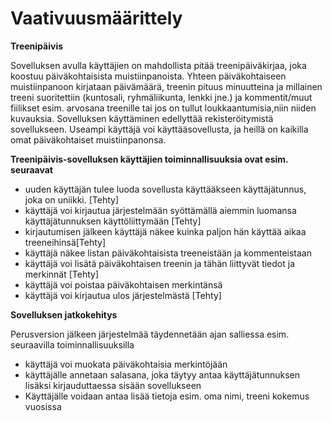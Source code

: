 

# Vaativuusmäärittely 

**Treenipäivis**

Sovelluksen avulla käyttäjien on mahdollista pitää treenipäiväkirjaa, joka koostuu päiväkohtaisista muistiinpanoista. 
Yhteen päiväkohtaiseen muistiinpanoon kirjataan päivämäärä, treenin pituus minuutteina ja millainen treeni suoritettiin
(kuntosali, ryhmäliikunta, lenkki jne.) ja kommentit/muut fiilikset esim. arvosana treenille tai jos on tullut loukkaantumisia,niin niiden kuvauksia. Sovelluksen käyttäminen edellyttää rekisteröitymistä sovellukseen. Useampi käyttäjä voi käyttääsovellusta, ja heillä on kaikilla omat päiväkohtaiset muistiinpanonsa.

__Treenipäivis-sovelluksen käyttäjien toiminnallisuuksia ovat esim. seuraavat__

 - uuden käyttäjän tulee luoda sovellusta käyttääkseen käyttäjätunnus, joka on uniikki. [Tehty]
 - käyttäjä voi kirjautua järjestelmään syöttämällä aiemmin luomansa käyttäjätunnuksen käyttöliittymään [Tehty]
 - kirjautumisen jälkeen käyttäjä näkee kuinka paljon hän käyttää aikaa treeneihinsä[Tehty]
 - käyttäjä näkee listan päiväkohtaisista treeneistään ja kommenteistaan
 - käyttäjä voi lisätä päiväkohtaisen treenin ja tähän liittyvät tiedot ja merkinnät [Tehty]
 - käyttäjä voi poistaa päiväkohtaisen merkintänsä
 - käyttäjä voi kirjautua ulos järjestelmästä [Tehty]

__Sovelluksen jatkokehitys__

Perusversion jälkeen järjestelmää täydennetään ajan salliessa esim. seuraavilla toiminnallisuuksilla

- käyttäjä voi muokata päiväkohtaisia merkintöjään
- käyttäjälle annetaan salasana, joka täytyy antaa käyttäjätunnuksen lisäksi kirjauduttaessa sisään sovellukseen
- Käyttäjälle voidaan antaa lisää tietoja esim. oma nimi, treeni kokemus vuosissa

